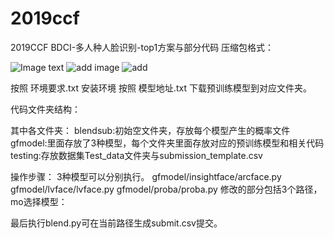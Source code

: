 # 2019ccf
2019CCF BDCI-多人种人脸识别-top1方案与部分代码
压缩包格式：

![Image text](https://github.com/themostnewone/2019ccf/blob/master/img-folder/1.png)
![add image](https://github.com/themostnewone/master/2019ccf/image-folder/1.png)
![add](https://github.com/themostnewone/2019ccf/blob/master/image-folder/1.png)


按照 环境要求.txt 安装环境
按照 模型地址.txt 下载预训练模型到对应文件夹。

代码文件夹结构：

 
其中各文件夹：
blendsub:初始空文件夹，存放每个模型产生的概率文件
gfmodel:里面存放了3种模型，每个文件夹里面存放对应的预训练模型和相关代码
testing:存放数据集Test_data文件夹与submission_template.csv

操作步骤：
3种模型可以分别执行。
gfmodel/insightface/arcface.py
gfmodel/lvface/lvface.py
gfmodel/proba/proba.py
修改的部分包括3个路径，mo选择模型：
 
最后执行blend.py可在当前路径生成submit.csv提交。

